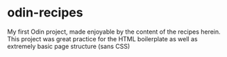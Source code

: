 # odin-recipes
My first Odin project, made enjoyable by the content of the recipes herein. This project was great practice for the HTML boilerplate as well as extremely basic page structure (sans CSS)